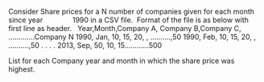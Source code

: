 Consider Share prices for a N number of companies given for each month since year     
         1990 in a CSV file.  Format of the file is as below with first line as header.
 
Year,Month,Company A, Company B,Company C, .............Company N
1990, Jan, 10, 15, 20, , ..........,50
1990, Feb, 10, 15, 20, , ..........,50
.
.
.
.
2013, Sep, 50, 10, 15............500

List for each Company year and month in which the share price was highest.
